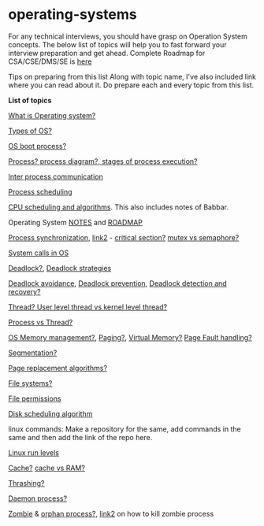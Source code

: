 # operating-systems

For any technical interviews, you should have grasp on Operation System concepts. The below list of topics will help you to fast forward your interview preparation and get ahead. Complete Roadmap for CSA/CSE/DMS/SE is [here](https://whimsical.com/cloud-support-associate-roadmap-S2unty6W9pqmMRGq77h2jk)

Tips on preparing from this list
Along with topic name, I've also included link where you can read about it. Do prepare each and every topic from this list.

**List of topics**

[What is Operating system?](https://www.tutorialspoint.com/operating_system/os_overview.htm)

[Types of OS?](https://www.geeksforgeeks.org/types-of-operating-systems/)

[OS boot process?](https://www.geeksforgeeks.org/what-happens-when-we-turn-on-computer/)

[Process? process diagram?, stages of process execution?](https://www.tutorialspoint.com/operating_system/os_processes.htm)

[Inter process communication](https://www.geeksforgeeks.org/inter-process-communication-ipc/)

[Process scheduling](https://www.tutorialspoint.com/operating_system/os_process_scheduling.htm)

[CPU scheduling and algorithms](https://www.geeksforgeeks.org/cpu-scheduling-in-operating-systems/). This also includes notes of Babbar. 

Operating System [NOTES](https://drive.google.com/file/d/1FAxjhyIlsGGouIyCPyR3xqKVgU7mhEmQ/view) and [ROADMAP](https://whimsical.com/operating-system-cheatsheet-by-love-babbar-S9tuWBCSQfzoBRF5EDNinQ)

[Process synchronization](https://www.guru99.com/process-synchronization.html), [link2](https://afteracademy.com/blog/difference-between-mutex-and-semaphore-in-operating-system) - [critical section?](https://www.javatpoint.com/os-critical-section-problem) [mutex vs semaphore?](https://www.tutorialspoint.com/mutex-vs-semaphore)

[System calls in OS](https://www.guru99.com/system-call-operating-system.html)

[Deadlock?](https://www.javatpoint.com/os-deadlocks-introduction), [Deadlock strategies](https://www.javatpoint.com/os-strategies-for-handling-deadlock)

[Deadlock avoidance](https://www.javatpoint.com/os-deadlock-avoidance), [Deadlock prevention](https://www.javatpoint.com/os-deadlock-prevention), [Deadlock detection and recovery?](https://www.javatpoint.com/os-deadlock-detection-and-recovery)

[Thread? User level thread vs kernel level thread?](https://www.javatpoint.com/threads-in-operating-system)

[Process vs Thread?](https://www.geeksforgeeks.org/difference-between-process-and-thread/)

[OS Memory management?](https://www.geeksforgeeks.org/paging-in-operating-system/), [Paging?](https://www.geeksforgeeks.org/paging-in-operating-system/), [Virtual Memory?](https://www.geeksforgeeks.org/virtual-memory-in-operating-system/) [Page Fault handling?](https://www.geeksforgeeks.org/page-fault-handling-in-operating-system/)

[Segmentation?](https://www.geeksforgeeks.org/segmentation-in-operating-system/)

[Page replacement algorithms?](https://www.geeksforgeeks.org/page-replacement-algorithms-in-operating-systems/)

[File systems?](https://www.guru99.com/file-systems-operating-system.html)

[File permissions](https://www.geeksforgeeks.org/page-replacement-algorithms-in-operating-systems/https://www.geeksforgeeks.org/page-replacement-algorithms-in-operating-systems/https://www.geeksforgeeks.org/page-replacement-algorithms-in-operating-systems/)

[Disk scheduling algorithm](https://www.geeksforgeeks.org/disk-scheduling-algorithms/)

linux commands: Make a repository for the same, add commands in the same and then add the link of the repo here.

[Linux run levels](https://www.geeksforgeeks.org/run-levels-linux/)

[Cache?](https://www.tutorialspoint.com/What-is-caching) [cache vs RAM?](https://www.geeksforgeeks.org/difference-between-ram-and-cache/)

[Thrashing?](https://www.thecrazyprogrammer.com/2019/02/thrashing-in-operating-system-os.html)

[Daemon process?](https://notes.shichao.io/apue/ch13/)

[Zombie](https://www.geeksforgeeks.org/zombie-and-orphan-processes-in-c/) & [orphan process?](https://www.geeksforgeeks.org/zombie-and-orphan-processes-in-c/), [link2](https://stackoverflow.com/questions/16944886/how-to-kill-zombie-process) on how to kill zombie process


